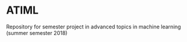 # ATIML
Repository for semester project in advanced topics in machine learning (summer semester 2018)
